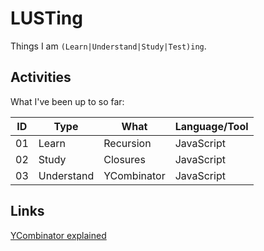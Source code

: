 # LUSTing

Things I am `(Learn|Understand|Study|Test)ing`.

## Activities

What I've been up to so far:

|ID | Type       | What        |  Language/Tool |
|---|------------|-------------|----------------|
|01 | Learn      | Recursion   | JavaScript     |
|02 | Study      | Closures    | JavaScript     |
|03 | Understand | YCombinator | JavaScript     |

## Links

 [YCombinator explained](http://kestas.kuliukas.com/YCombinatorExplained/)
